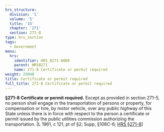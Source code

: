 ```yaml
---
hrs_structure:
  division: '1'
  volume: '5'
  title: '15'
  chapter: '271'
  section: 271-8
type: hrs_section
tags:
  - Government
menu:
  hrs:
    identifier: HRS_0271-0008
    parent: HRS0271
    name: 271-8 Certificate or permit required
weight: 25040
title: Certificate or permit required
full_title: 271-8 Certificate or permit required
---
```

**§271-8 Certificate or permit required.** Except as provided in section 271-5, no person shall engage in the transportation of persons or property, for compensation or hire, by motor vehicle, over any public highway of this State unless there is in force with respect to the person a certificate or permit issued by the public utilities commission authorizing the transportation. [L 1961, c 121, pt of §2; Supp, §106C-6; [HRS §271-8](/title-15/chapter-271/section-271-8/)]